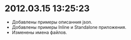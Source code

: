 
# 2012.03.15 13:25:23

* Добавлены примеры описанния json.
* Добавлены примеры Inline и Standalone приложения.
* Изменены имена файлов.